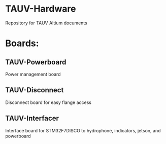 # TAUV-Hardware

Repository for TAUV Altium documents

# Boards:
## TAUV-Powerboard
Power management board

## TAUV-Disconnect
Disconnect board for easy flange access

## TAUV-Interfacer
Interface board for STM32F7DISCO to hydrophone, indicators, jetson, and powerboard
